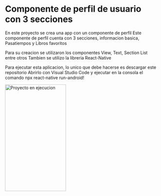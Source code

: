 <h1>  Componente de perfil de usuario con 3 secciones</h1>

En este proyecto se crea una app con un componente de perfil
Este componente de perfil cuenta con 3 secciones, informacion basica,
Pasatiempos y Libros favoritos

Para su creacion se utilizaron los componentes View, Text, Section List entre otros
Tambien se utilizo la libreria React-Native

Para ejecutar esta aplicacion, lo unico que debe hacerse es descargar este repositorio
Abrirlo con Visual Studio Code
y ejecutar en la consola el comando npx react-native run-android!

<img src="https://github.com/Luis-Sosa-10/ProyectoPerfil/assets/131180956/104ff5a0-c73c-4f08-ab15-637c2bba08df" alt="Proyecto en ejecucion" width="200" height="350">

